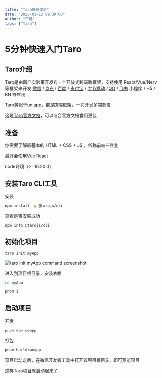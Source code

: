 ```yaml
---
title: "Taro快速体验"
date: "2023-01-12 09:30:08"
author: "干徒"
tags: ["Taro"]
---
```


# 5分钟快速入门Taro

## Taro介绍

Taro是由凹凸实验室开发的一个开放式跨端跨框架，支持使用 React/Vue/Nerv 等框架来开发 [微信](https://mp.weixin.qq.com/) / [京东](https://mp.jd.com/?entrance=taro) / [百度](https://smartprogram.baidu.com/) / [支付宝](https://mini.open.alipay.com/) / [字节跳动](https://developer.open-douyin.com/) / [QQ](https://q.qq.com/) / [飞书](https://open.feishu.cn/document/uYjL24iN/ucDOzYjL3gzM24yN4MjN) 小程序 / H5 / RN 等应用

Taro类似于uniapp，都是跨端框架，一次开发多端部署

这是[Taro官方文档](https://taro-docs.jd.com/)，可以结合官方文档食用更佳

## 准备

你需要了解最基本的 HTML + CSS + JS ，俗称前端三件套

最好会使用Vue React

node环境（>=16.20.0）



## 安装Taro CLI工具

安装

```sh
npm install -g @tarojs/cli
```

查看是否安装成功

```sh
npm info @tarojs/cli
```



## 初始化项目

```sh
taro init myApp
```

![taro init myApp command screenshot](./Taro快速入门.assets/ecb98df1436cd3d5.jpg)

进入到项目根目录，安装依赖

```sh
cd myApp

pnpm i
```



## 启动项目

开发

```sh
pnpm dev:weapp
```



打包

```sh
pnpm build:weapp
```



项目启动之后，在微信开发者工具中打开该项目根目录，即可预览项目

这样Taro项目就启动起来了